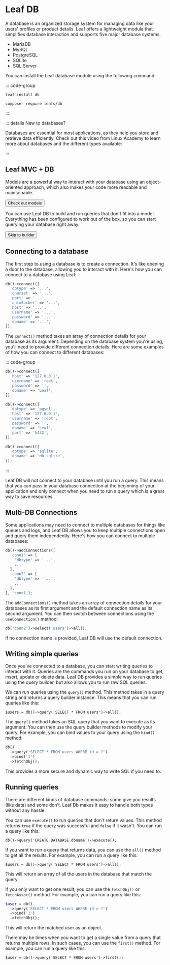 # Leaf DB

<!-- markdownlint-disable no-inline-html -->

<script setup>
import VideoModal from '@theme/components/shared/VideoModal.vue';
import Button from '@theme/components/shared/Button.vue';
</script>

A database is an organized storage system for managing data like your users' profiles or product details. Leaf offers a lightweight module that simplifies database interaction and supports five major database systems.

- MariaDB
- MySQL
- PostgreSQL
- SQLite
- SQL Server

You can install the Leaf database module using the following command:

::: code-group

```bash:no-line-numbers [Leaf CLI]
leaf install db
```

```bash:no-line-numbers [Composer]
composer require leafs/db
```

:::

::: details New to databases?

Databases are essential for most applications, as they help you store and retrieve data efficiently. Check out this video from Linux Academy to learn more about databases and the different types available:

<VideoModal
  buttonText="DB intro by Linux Academy"
  subject="What is a database in under 4 minutes"
  description="In this episode of the Linux Academy Weekly Update, we are covering Databases, what they are, and what are the different types of them."
  videoUrl="https://www.youtube.com/embed/Tk1t3WKK-ZY"
/>

<!-- <VideoModal
  button="Structured Query Language - or SQL, is a language that communicates with databases. Learn what SQL is, and why it is an important language to learn in the era of big data."
  title="Danielle Thé explains SQL"
  subject="What is SQL? [in 4 minutes for beginners]"
  description="Structured Query Language - or SQL, is a language that communicates with databases. Learn what SQL is, and why it is an important language to learn in the era of big data."
  link="https://www.youtube.com/embed/27axs9dO7AE"
/> -->

:::

## Leaf MVC + DB

<div class="grid md:grid-cols-2 gap-4">
  <div
      class="w-full relative text-white overflow-hidden rounded-3xl flex shadow-lg"
  >
      <div
          class="w-full flex md:flex-col bg-gradient-to-br from-pink-500 to-rose-500"
      >
          <div
              class="sm:flex-none md:w-auto md:flex-auto flex flex-col items-start relative z-10 p-6 xl:p-8"
          >
              <p class="font-medium text-rose-100 text-shadow mb-4">
                Models are a powerful way to interact with your database using an object-oriented approach, which also makes your code more readable and maintainable.
              </p>
              <Button
                  as="a"
                  href="/docs/database/models"
                  class="mt-auto bg-rose-900 hover:!bg-rose-900 !text-white bg-opacity-50 hover:bg-opacity-75 transition-colors duration-200 rounded-xl font-bold py-2 px-4 inline-flex"
                  >Check out models</Button
              >
          </div>
          <!-- <div
              class="relative md:pl-6 xl:pl-8 hidden sm:block"
          >
              Hello
          </div> -->
      </div>
      <div
          class="absolute bottom-0 left-0 right-0 h-20 bg-gradient-to-t from-rose-500 hidden sm:block"
      ></div>
  </div>
  <div
      class="w-full relative text-white overflow-hidden rounded-3xl flex shadow-lg"
  >
      <div
          class="w-full flex md:flex-col bg-gradient-to-br from-yellow-400 to-orange-500"
      >
          <div
              class="sm:max-w-sm sm:flex-none md:w-auto md:flex-auto flex flex-col items-start relative z-10 p-6 xl:p-8"
          >
              <p class="font-medium text-amber-100 text-shadow mb-4">
                You can use Leaf DB to build and run queries that don't fit into a model. Everything has been configured to work out of the box, so you can start querying your database right away.
              </p>
              <Button
                  as="a"
                  class="mt-auto bg-amber-900 hover:!bg-amber-900 !text-white bg-opacity-50 hover:bg-opacity-75 transition-colors duration-200 rounded-xl font-bold py-2 px-4 inline-flex"
                  href="/docs/database/builder"
                  >Skip to builder</Button
              >
          </div>
          <!-- <div class="relative hidden sm:block">
              <div class="absolute left-2 bottom-3 xl:bottom-5">
                  Hello
              </div>
          </div> -->
      </div>
      <div
          class="absolute bottom-0 left-0 right-0 h-20 bg-gradient-to-t from-orange-500 hidden sm:block"
      ></div>
  </div>
</div>

## Connecting to a database

The first step to using a database is to create a connection. It's like opening a door to the database, allowing you to interact with it. Here's how you can connect to a database using Leaf:

```php
db()->connect([
  'dbtype' => '...',
  'charset' => '...',
  'port' => '...',
  'unixSocket' => '...',
  'host' => '...',
  'username' => '...',
  'password' => '...',
  'dbname' => '...',
]);
```

The `connect()` method takes an array of connection details for your database as its argument. Depending on the database system you're using, you'll need to provide different connection details.
Here are some examples of how you can connect to different databases:

::: code-group

```php [MySQL]
db()->connect([
  'host' => '127.0.0.1',
  'username' => 'root',
  'password' => '',
  'dbname' => 'Leaf',
]);
```

```php [PostgreSQL]
db()->connect([
  'dbtype' => 'pgsql',
  'host' => '127.0.0.1',
  'username' => 'root',
  'password' => '',
  'dbname' => 'Leaf',
  'port' => '5432',
]);
```

```php [SQLite]
db()->connect([
  'dbtype' => 'sqlite',
  'dbname' => 'db.sqlite',
]);
```

:::

Leaf DB will not connect to your database until you run a query. This means that you can pass in your database connection at the beginning of your application and only connect when you need to run a query which is a great way to save resources.

## Multi-DB Connections <Badge text="NEW" type="tip" />

Some applications may need to connect to multiple databases for things like queues and logs, and Leaf DB allows you to keep multiple connections open and query them independently. Here's how you can connect to multiple databases:

```php
db()->addConnections([
  'conn1' => [
    'dbtype' => '...',
    ...
  ],
  'conn2' => [
    'dbtype' => '...',
    ...
  ],
], 'conn1');
```

The `addConnections()` method takes an array of connection details for your databases as its first argument and the default connection name as its second argument. You can then switch between connections using the `useConnection()` method:

```php
db('conn2')->select('users')->all();
```

If no connection name is provided, Leaf DB will use the default connection.

## Writing simple queries

Once you've connected to a database, you can start writing queries to interact with it. Queries are the commands you run on your database to get, insert, update or delete data. Leaf DB provides a simple way to run queries using the query builder, but also allows you to run raw SQL queries.

We can run queries using the `query()` method. This method takes in a query string and returns a query builder instance. This means that you can run queries like this:

```php:no-line-numbers
$users = db()->query('SELECT * FROM users')->all();
```

The `query()` method takes an SQL query that you want to execute as its argument. You can then use the query builder methods to modify your query. For example, you can bind values to your query using the `bind()` method:

```php
db()
  ->query('SELECT * FROM users WHERE id = ?')
  ->bind('1')
  ->fetchObj();
```

This provides a more secure and dynamic way to write SQL if you need to.

## Running queries

There are different kinds of database commands: some give you results (like data) and some don’t. Leaf Db makes it easy to handle both types without any hassle.

You can use `execute()` to run queries that don't return values. This method returns `true` if the query was successful and `false` if it wasn't. You can run a query like this:

```php:no-line-numbers
db()->query('CREATE DATABASE dbname')->execute();
```

If you want to run a query that returns data, you can use the `all()` method to get all the results. For example, you can run a query like this:

```php:no-line-numbers
$users = db()->query('SELECT * FROM users')->all();
```

This will return an array of all the users in the database that match the query.

If you only want to get one result, you can use the `fetchObj()` or `fetchAssoc()` method. For example, you can run a query like this:

```php
$user = db()
  ->query('SELECT * FROM users WHERE id = ?')
  ->bind('1')
  ->fetchObj();
```

This will return the matched user as an object.

There may be times when you want to get a single value from a query that returns multiple rows. In such cases, you can use the `first()` method. For example, you can run a query like this:

```php:no-line-numbers
$user = db()->query('SELECT * FROM users')->first();
```

